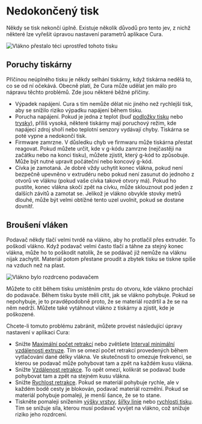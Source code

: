 Nedokončený tisk
====
Někdy se tisk nekončí úplně. Existuje několik důvodů pro tento jev, z nichž některé lze vyřešit úpravou nastavení parametrů aplikace Cura.

![Vlákno přestalo téci uprostřed tohoto tisku](../../../articles/images/unfinished_print.jpg)

Poruchy tiskárny
----
Příčinou neúplného tisku je někdy selhání tiskárny, když tiskárna nedělá to, co se od ní očekává. Obecně platí, že Cura může udělat jen málo pro nápravu těchto problémů. Zde jsou některé běžné příčiny.
* Výpadek napájení. Cura s tím nemůže dělat nic jiného než rychlejší tisk, aby se snížilo riziko výpadku napájení během tisku.
* Porucha napájení. Pokud je jedna z teplot (buď [podložky tisku](../material/material_bed_temperature.md) nebo [trysky](../material/material_print_temperature.md)), příliš vysoká, některé tiskárny mají poruchový režim, kde napájecí zdroj shoří nebo teplotní senzory vydávají chyby. Tiskárna se poté vypne a nedokončí tisk.
* Firmware zamrzne. V důsledku chyb ve firmwaru může tiskárna přestat reagovat. Pokud můžete určit, kde v g-kódu zamrzne (nejčastěji na začátku nebo na konci tisku), můžete zjistit, který g-kód to způsobuje. Může být nutné upravit počáteční nebo koncový g-kód.
* Cívka je zamotaná. Je dobré vždy uchytit konec vlákna, pokud není bezpečně upevněno v extrudéru nebo pokud není zasunut do jednoho z otvorů ve vláknu (pokud vaše cívka takové otvory má). Pokud ho pustíte,  konec vlákna skočí zpět na cívku, může sklouznout pod jeden z dalších závitů a zamotat se. Jelikož je vlákno obvykle stovky metrů dlouhé, může být velmi obtížné tento uzel uvolnit, pokud se dostane dovnitř.

Broušení vláken
----
Podavač někdy tlačí velmi tvrdě na vlákno, aby ho protlačil přes extrudér. To poškodí vlákno. Když podavač velmi často tlačí a táhne za stejný konec vlákna, může ho to poškodit natolik, že se podávač již nemůže na vláknu nijak zachytit. Materiál potom přestane proudit a zbytek tisku se tiskne spíše na vzduch než na plast.

![Vlákno bylo rozdrceno podavačem](../../../articles/images/grinding.jpg)

Můžete to cítit během tisku umístěním prstu do otvoru, kde vlákno prochází do podavače. Během tisku byste měli cítit, jak se vlákno pohybuje. Pokud se nepohybuje, je to pravděpodobně proto, že se materiál rozdrtil a že se na něm nedrží. Můžete také vytáhnout vlákno z tiskárny a zjistit, kde je poškozené.

Chcete-li tomuto problému zabránit, můžete provést následující úpravy nastavení v aplikaci Cura:
* Snižte [Maximální počet retrakcí](../travel/retraction_count_max.md) nebo zvětšete [Interval minimální vzdálenosti extruze](../travel/retraction_extrusion_window.md). Tím se omezí počet retrakcí provedených během vytlačování dané délky vlákna. Ve skutečnosti to omezuje frekvenci, se kterou se podavač může pohybovat tam a zpět na každém kusu vlákna.
* Snižte [Vzdálenost retrakce](../travel/retraction_amount.md). To opět omezí, kolikrát se podavač bude pohybovat tam a zpět na stejném kusu vlákna.
* Snižte [Rychlost retrakce](../travel/retraction_speed.md). Pokud se materiál pohybuje rychle, ale v každém bodě cesty je blokován, podavač materiál rozmělní. Pokud se materiál pohybuje pomaleji, je menší šance, že se to stane.
* Tiskněte pomaleji snížením [výšky vrstvy](../resolution/layer_height.md), [šířky linie](../resolution/line_width.md) nebo [rychlosti tisku](../speed/speed_print.md). Tím se snižuje síla, kterou musí podavač vyvíjet na vlákno, což snižuje riziko jeho rozdrcení.
